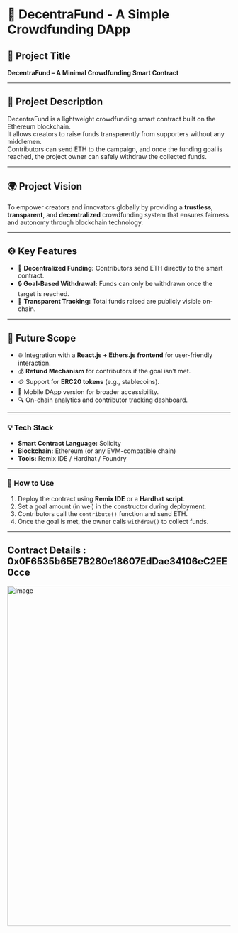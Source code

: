 # 🚀 DecentraFund - A Simple Crowdfunding DApp

## 📌 Project Title
**DecentraFund – A Minimal Crowdfunding Smart Contract**

---

## 📝 Project Description
DecentraFund is a lightweight crowdfunding smart contract built on the Ethereum blockchain.  
It allows creators to raise funds transparently from supporters without any middlemen.  
Contributors can send ETH to the campaign, and once the funding goal is reached, the project owner can safely withdraw the collected funds.

---

## 🌍 Project Vision
To empower creators and innovators globally by providing a **trustless**, **transparent**, and **decentralized** crowdfunding system that ensures fairness and autonomy through blockchain technology.

---

## ⚙️ Key Features
- 💸 **Decentralized Funding:** Contributors send ETH directly to the smart contract.  
- 🔒 **Goal-Based Withdrawal:** Funds can only be withdrawn once the target is reached.  
- 🧾 **Transparent Tracking:** Total funds raised are publicly visible on-chain.  

---

## 🔮 Future Scope
- 🌐 Integration with a **React.js + Ethers.js frontend** for user-friendly interaction.  
- 💰 **Refund Mechanism** for contributors if the goal isn’t met.  
- 🪙 Support for **ERC20 tokens** (e.g., stablecoins).  
- 📱 Mobile DApp version for broader accessibility.  
- 🔍 On-chain analytics and contributor tracking dashboard.  

---

### 💡 Tech Stack
- **Smart Contract Language:** Solidity  
- **Blockchain:** Ethereum (or any EVM-compatible chain)  
- **Tools:** Remix IDE / Hardhat / Foundry  

---

### 🧠 How to Use
1. Deploy the contract using **Remix IDE** or a **Hardhat script**.  
2. Set a goal amount (in wei) in the constructor during deployment.  
3. Contributors call the `contribute()` function and send ETH.  
4. Once the goal is met, the owner calls `withdraw()` to collect funds.  

---

## Contract Details : 0x0F6535b65E7B280e18607EdDae34106eC2EE0cce
<img width="1404" height="766" alt="image" src="https://github.com/user-attachments/assets/68d802be-b2ca-4026-8699-4bdd96e6232a" />


